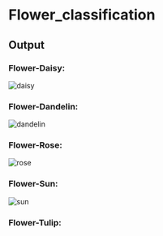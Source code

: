 # Flower_classification
## Output

### Flower-Daisy:

![daisy](https://user-images.githubusercontent.com/88083861/210565543-272cef78-175c-41ee-a782-21aa70059fa7.png)

### Flower-Dandelin:

![dandelin](https://user-images.githubusercontent.com/88083861/210566089-e13f1d9c-7ce2-4248-b52e-4fdb4e7260f8.png)

### Flower-Rose:

![rose](https://user-images.githubusercontent.com/88083861/210566205-43cf17e4-0f54-49f9-bf48-22ac65579898.png)

### Flower-Sun:

![sun](https://user-images.githubusercontent.com/88083861/210566349-eddcb616-feb6-4c73-9afd-89230c0faac6.png)

### Flower-Tulip:
